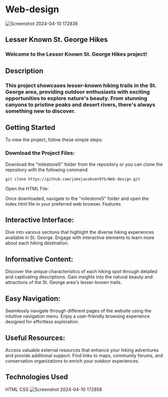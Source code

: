 # Web-design
![Screenshot 2024-04-10 172836](https://github.com/jakejacobsen975/Web-design/assets/122470500/8a88cdf7-6d26-425b-9bd7-cace6d307d76)

## Lesser Known St. George Hikes
### Welcome to the Lesser Known St. George Hikes project!

## Description
### This project showcases lesser-known hiking trails in the St. George area, providing outdoor enthusiasts with exciting opportunities to explore nature's beauty. From stunning canyons to pristine peaks and desert rivers, there's always something new to discover.

## Getting Started
To view the project, follow these simple steps:

### Download the Project Files:

Download the "milestone5" folder from the repository or you can clone the repository with the following command.
```
git clone https://github.com/jakejacobsen975/Web-design.git
```

Open the HTML File:

Once downloaded, navigate to the "milestone5" folder and open the index.html file in your preferred web browser.
Features
## Interactive Interface: 
Dive into various sections that highlight the diverse hiking experiences available in St. George.
Engage with interactive elements to learn more about each hiking destination.
## Informative Content: 
Discover the unique characteristics of each hiking spot through detailed and captivating descriptions.
Gain insights into the natural beauty and attractions of the St. George area's lesser-known trails.
## Easy Navigation:
Seamlessly navigate through different pages of the website using the intuitive navigation menu.
Enjoy a user-friendly browsing experience designed for effortless exploration.
## Useful Resources: 
Access valuable external resources that enhance your hiking adventures and provide additional support.
Find links to maps, community forums, and conservation organizations to enrich your outdoor experiences.
## Technologies Used
HTML
CSS
![Screenshot 2024-04-10 172858](https://github.com/jakejacobsen975/Web-design/assets/122470500/33af8efa-13c5-4f67-900b-fbb5ea5763e4)


